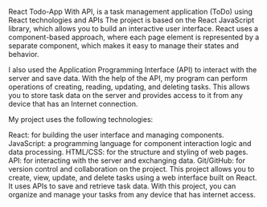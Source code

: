 React Todo-App With API, is a task management application (ToDo) using React technologies and APIs
The project is based on the React JavaScript library, which allows you to build an interactive user interface. React uses a component-based approach, where each page element is represented by a separate component, which makes it easy to manage their states and behavior.

I also used the Application Programming Interface (API) to interact with the server and save data. With the help of the API, my program can perform operations of creating, reading, updating, and deleting tasks. This allows you to store task data on the server and provides access to it from any device that has an Internet connection.

My project uses the following technologies:

React: for building the user interface and managing components.
JavaScript: a programming language for component interaction logic and data processing.
HTML/CSS: for the structure and styling of web pages.
API: for interacting with the server and exchanging data.
Git/GitHub: for version control and collaboration on the project.
This project allows you to create, view, update, and delete tasks using a web interface built on React. It uses APIs to save and retrieve task data. With this project, you can organize and manage your tasks from any device that has internet access.
